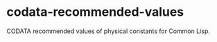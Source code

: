 codata-recommended-values
=========================

CODATA recommended values of physical constants for Common Lisp.